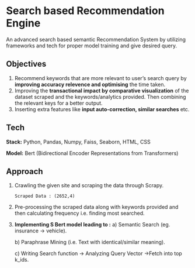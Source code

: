 # Search based Recommendation Engine
An advanced search based semantic Recommendation System by utilizing frameworks and tech for proper model training and give desired query.

## Objectives
1. Recommend keywords that are more relevant to user’s search query by **improving accuracy relevence and optimising** the time taken.
2. Improving the **transactional impact by comparative visualization** of the dataset scraped and the keywords/analytics provided. Then combining the relevant keys for a better output.
3. Inserting extra features like **input auto-correction, similar searches** etc.
## Tech 

**Stack:** Python, Pandas, Numpy, Faiss, Seaborn, HTML, CSS

**Model:** Bert (Bidirectional Encoder Representations from Transformers)


## Approach
1. Crawling the given site and scraping the data through Scrapy.

       Scraped Data : (2652,4) 


2. Pre-processing the scraped data along with keywords provided and then calculating frequency i.e. finding most searched.
3. **Implementing S Bert model leading to :**
     a) Semantic Search (eg. insurance -> vehicle).

     b) Paraphrase Mining (i.e. Text with identical/similar meaning).

     c) Writing Search function -> Analyzing Query Vector ->Fetch into top k_ids.

